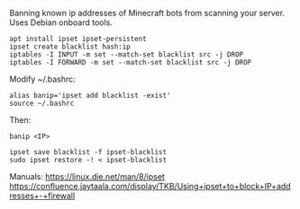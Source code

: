Banning known ip addresses of Minecraft bots from scanning your server. Uses Debian onboard tools.

```
apt install ipset ipset-persistent
ipset create blacklist hash:ip
iptables -I INPUT -m set --match-set blacklist src -j DROP
iptables -I FORWARD -m set --match-set blacklist src -j DROP
```

Modify ~/.bashrc:
```
alias banip='ipset add blacklist -exist'
source ~/.bashrc
```

Then:
```
banip <IP>

ipset save blacklist -f ipset-blacklist
sudo ipset restore -! < ipset-blacklist
```

Manuals:
https://linux.die.net/man/8/ipset
https://confluence.jaytaala.com/display/TKB/Using+ipset+to+block+IP+addresses+-+firewall
